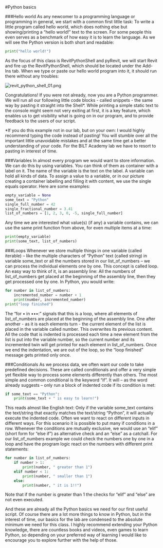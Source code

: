 #Python basics

###Hello world
As any newcomer to a programming language or programming in general, we start with a common first little task: 
To write a little program called hello world, which does nothing else but showing/printing a “hello world!” text to the screen. 
For some people this even serves as a benchmark of how easy it is to learn the language. 
As we will see the Python version is both short and readable:

```python
print("hello world!")
```

As the focus of this class is RevitPythonShell and pyRevit, we will start Revit and fire up the RevitPythonShell, 
which should be located under the Add-Ins tab. When we type or paste our hello world program into it, it should run 
there without any troubles:

![revit_python_shell_01.png](https://github.com/hdm-dt-fb/bilt_academy_2019/raw/master/Lab_4.1/img/revit_python_shell_01.png "Our first Python program, run in the RevitPythonShell.")

Congratulations! If you were not already, now you are a Python programmer.
We will run all our following little code blocks - called snippets - the same way by pasting it straight into the Shell*. 
While printing a simple static text to the console might seem not very exiting at first, it is a key feature, 
which enables us to get visibility what is going on in our program, and to provide feedback to the users of our script.

*If you do this example not in our lab, but on your own: I would highly recommend typing the code instead of pasting! 
You will stumble over all the important little unavoidable mistakes and at the same time get a better understanding of 
your code.  For the BILT Academy lab we have to resort to pasting in interest of time.


###Variables
In almost every program we would want to store information. We can do this by using variables. 
You can think of them as container with a label on it. The name of the variable is the text on the label. 
A variable can hold all kinds of data. To assign a value to a variable, or in our picture creating a container labelling 
and filling it with content, we use the single equals operator. Here are some examples:

```python
empty_variable = None
some_text = "Python"
single_full_number = 42
single_fractional_number = 3.41
list_of_numbers = [1, 2, 3, 0, -5, single_full_number]
```

Any time we are interested what value(s) (if any) a variable contains, we can use the same print function from above, 
for even multiple items at a time:

```python
print(empty_variable)
print(some_text, list_of_numbers)
```

###Loops
Whenever we store multiple things in one variable (called iterable) – like the multiple characters of “Python” 
text (called string) in variable some_text or all the numbers stored in our list_of_numbers – we can process the 
individual elements one by one.
This concept is called loop. An easy way to think of it, is an assembly line:
All the numbers of list_of_numbers get placed at the beginning of the assembly line, then they get processed one by one. 
In Python, you would write:


```python
for number in list_of_numbers:
    incremented_number = number + 1
    print(number, incremented_number)
print("loop finished")
```

The “for • in •••:” signals that this is a loop, where all elements of list_of_numbers are placed at the beginning of the 
assembly line. One after another - as it is each elements turn - the current element of the list is placed in the variable 
called number. This overwrites its previous content. All the code that is indented is processed each time a new element 
from the list is put into the variable number, so the current number and its incremented twin will get printed for each 
element in list_of_numbers.  Once we end the indentation, we are out of the loop, so the “loop finished” message gets 
printed only once.

###Conditionals
As we process data, we often want our code to take predefined decisions. These are called conditionals and offer a very simple yet flexible way to process some elements differently than others. The most simple and common conditional is the keyword “if”. 
It will – as the word already suggests – only run a block of indented code if its condition is met:


```python
if some_text == "Python":
    print(some_text + " is easy to learn!")
```

This reads almost like English text: Only if the variable some_text contains the text/string that exactly matches the 
text/string “Python”, it will actually execute the indented code. 
Often we want to react on different inputs in different ways. For this scenario it is possible to put many if conditions 
in a row. Whenever the conditions are mutually exclusive, we would use an “elif” (short form for “else if”) as alternative 
check and an “else” as a catchall.
For our list_of_numbers example we could check the numbers one by one in a loop and have the program logic react on the 
numbers with different print statements:

```python
for number in list_of_numbers:
    if number > 1:
        print(number, " greater than 1")
    elif number < 1:
        print(number, " smaller than 1")
    else:
        print(number, " it is 1!!")
```

Note that if the number is greater than 1 the checks for “elif” and “else” are not even executed.

And these are already all the Python basics we need for our first useful script. Of course there are a lot more things 
to know in Python, but in the interest of time, our basics for the lab are condensed to the absolute minimum we need 
for this class. 
I highly recommend extending your Python knowledge, there are countless books and videos, even games to learn Python, 
so depending on your preferred way of learning I would like to encourage you to explore further with the help of those.
